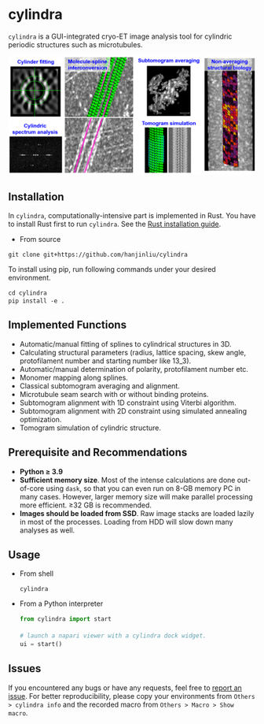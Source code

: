 # cylindra

`cylindra` is a GUI-integrated cryo-ET image analysis tool for cylindric periodic structures such as microtubules.

![](resources/fig.png)

## Installation

In `cylindra`, computationally-intensive part is implemented in Rust. You have to install Rust first to run `cylindra`. See the [Rust installation guide](https://www.rust-lang.org/tools/install).

- From source

```shell
git clone git+https://github.com/hanjinliu/cylindra
```

To install using pip, run following commands under your desired environment.

```shell
cd cylindra
pip install -e .
```

## Implemented Functions

- Automatic/manual fitting of splines to cylindrical structures in 3D.
- Calculating structural parameters (radius, lattice spacing, skew angle, protofilament number and starting number like 13_3).
- Automatic/manual determination of polarity, protofilament number etc.
- Monomer mapping along splines.
- Classical subtomogram averaging and alignment.
- Microtubule seam search with or without binding proteins.
- Subtomogram alignment with 1D constraint using Viterbi algorithm.
- Subtomogram alignment with 2D constraint using simulated annealing optimization.
- Tomogram simulation of cylindric structure.

## Prerequisite and Recommendations

- **Python &ge; 3.9**
- **Sufficient memory size**. Most of the intense calculations are done out-of-core using `dask`, so that you can even run on 8-GB memory PC in many cases. However, larger memory size will make parallel processing more efficient. &ge;32 GB is recommended.
- **Images should be loaded from SSD**. Raw image stacks are loaded lazily in most of the processes. Loading from HDD will slow down many analyses as well.

## Usage

- From shell

  ```shell
  cylindra
  ```

- From a Python interpreter

  ```python
  from cylindra import start

  # launch a napari viewer with a cylindra dock widget.
  ui = start()
  ```

## Issues

If you encountered any bugs or have any requests, feel free to [report an issue](https://github.com/hanjinliu/cylindra/issues).
For better reproducibility, please copy your environments from `Others > cylindra info` and the recorded macro from
`Others > Macro > Show macro`.
